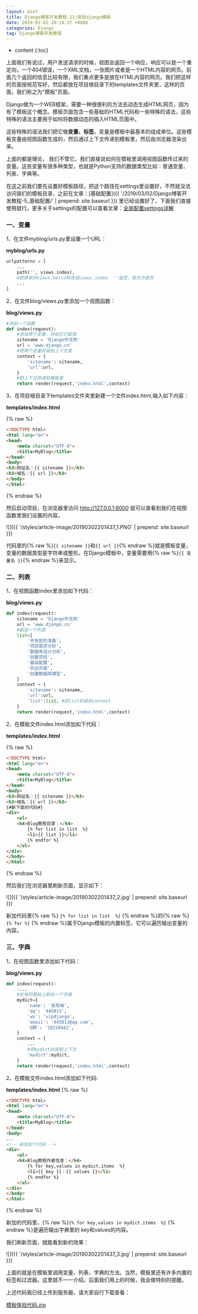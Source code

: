 ```yaml
---
layout: post
title: Django博客开发教程-11:体验django模板
date: 2019-03-02 20:14:37 +0800
categories: Django
tag: Django博客开发教程
---
```


* content
{:toc}


<!-- ![]({{ '/styles/article-image/20190302201437_1.jpg' | prepend: site.baseurl }}){:height='80%' width='80%'} -->

上面我们有说过，用户发送请求的时候，视图会返回一个响应，响应可以是一个重定向，一个404错误，一个XML文档，一张图片或者是一个HTML内容的网页。前面几个返回的信息比较有限，我们重点更多是放在HTML内容的网页。我们把这样的页面按规范写好，然后都放在项目根目录下的templates文件夹里，这样的页面，我们称之为"模板"页面。

Django做为一个WEB框架，需要一种很便利的方法去动态生成HTML网页，因为有了模板这个概念。模板页面包含一些基础的HTML代码和一些特殊的语法，这些特殊的语法主要用于如何将数据动态的插入HTML页面中。

这些特殊的语法我们把它做**变量、标签**。变量是模板中最基本的组成单位。这些模板变量由视图函数生成的，然后通过上下文传递到模板里，然后由浏览器渲染出来。

上面的都是理论， 我们不管它。我们直接说如何在模板里调用视图函数传过来的变量。这些变量有很多种类型，也就是Python支持的数据类型比如：普通变量、列表、字典等。

在这之前我们要先设置好模板路径，把这个路径在settings里设置好，不然就没法访问我们的模板目录，之前在文章：[基础配置]({{ '/2019/03/02/Django博客开发教程-5_基础配置/' | prepend: site.baseurl }}) 里已经设置好了，下面我们直接使用就行。更多关于settings的配置可以查看文章：[全局配置settings详解](https://www.django.cn/course/show-10.html)

### 一、变量 ###

1、在文件myblog/urls.py里设置一个URL：

**myblog/urls.py**

```py
urlpatterns = [
    ...
    path('', views.index), 
    #把原来的views.hello修改成views.index  ''留空，表示为首页
    ...
]
```

2、在文件blog/views.py里添加一个视图函数：

**blog/views.py**

```py
#添加一个函数
def index(request):
    #添加两个变量，并给它们赋值
    sitename = 'Django中文网'
    url = 'www.django.cn'
    #把两个变量封装到上下文里
    context = {
        'sitename': sitename,
        'url':url,
    }
    #把上下文传递到模板里
    return render(request,'index.html',context)
```
3、在项目根目录下templates文件夹里新建一个文件index.html,输入如下内容：

**templates/index.html**

{% raw %}
```html
<!DOCTYPE html>
<html lang="en">
<head>
    <meta charset="UTF-8">
    <title>MyBlog</title>
</head>
<body>
<h3>网站名：{{ sitename }}</h3>
<h3>域名：{{ url }}</h3>
</body>
</html>
```
{% endraw %}

然后启动项目，在浏览器里访问 http://127.0.0.1:8000   就可以查看到我们在视图函数里我们设置的内容。


![]({{ '/styles/article-image/20190302201437_1.PNG' | prepend: site.baseurl }})


代码里的{% raw %}`{{ sitename }}`和`{{ url }}`{% endraw %}就是模板变量，变量的数据类型是字符串或整形。在Django模板中，变量需要用{% raw %}`{{ 变量名 }}`{% endraw %}来显示。

### 二、列表 ###

1、在视图函数index里添加如下代码：

**blog/views.py**
```py
def index(request):
    sitename = 'Django中文网'
    url = 'www.django.cn'
    #新加一个列表
    list=[
        '开发前的准备',
        '项目需求分析',
        '数据库设计分析',
        '创建项目',
        '基础配置',
        '欢迎页面',
        '创建数据库模型',
    ]
    context = {
        'sitename': sitename,
        'url':url, 
        'list':list, #把list封装到context
    }
    return render(request,'index.html',context)
```

2、在模板文件index.html添加如下代码：

**templates/index.html**

{% raw %}
```html
<!DOCTYPE html>
<html lang="en">
<head>
    <meta charset="UTF-8">
    <title>MyBlog</title>
</head>
<body>
<h3>网站名：{{ sitename }}</h3>
<h3>域名：{{ url }}</h3>
{#新下面的代码#}
<div>
    <ul>
    <h4>Blog教程目录：</h4>
        {% for list in list  %}
        <li>{{ list }}</li>
        {% endfor %}
    </ul>
</div>
</body>
</html>
```
{% endraw %}

然后我们在浏览器里刷新页面，显示如下：

![]({{ '/styles/article-image/20190302201437_2.jpg' | prepend: site.baseurl }})

新加代码里{% raw %} `{% for list in list  %}` {% endraw %}的{% raw %}`{% for %}` {% endraw %}属于Django模板的内置标签，它可以遍历输出变量的内容。

### 三、字典 ###

1、在视图函数里添加如下代码：

**blog/views.py**

```py
def index(request):
    ....
    #在来的基础上新加一个字典
    mydict={
        'name': '吴秀峰',
        'qq': '445813',
        'wx': 'vipdjango',
        'email': '445813@qq.com',
        'Q群': '10218442',
    }
    context = {
        ...
        #把mydict封装到上下文
        'mydict':mydict,
    }
    return render(request,'index.html',context)
```

2、在模板文件index.html添加如下代码:

**templates/index.html**
{% raw %}
```html
<!DOCTYPE html>
<html lang="en">
<head>
    <meta charset="UTF-8">
    <title>MyBlog</title>
</head>
<body>
...
<!-- 新加如下代码 -->
<div>
    <ul>
    <h4>Blog教程作者信息：</h4>
        {% for key,values in mydict.items  %}
        <li>{{ key }}：{{ values }}</li>
        {% endfor %}
    </ul>
</div>
</body>
</html>
```
{% endraw %}

新加的代码里，{% raw %}`{% for key,values in mydict.items  %}` {% endraw %}是遍历输出字典里的 key和values的内容。

我们刷新页面，就能看到新的效果：

![]({{ '/styles/article-image/20190302201437_3.jpg' | prepend: site.baseurl }})

上面的就是在模板里调用变量、列表、字典的方法。当然，模板里还有许多内置的标签和过滤器。这里就不一一介绍。后面我们用上的时候，我会做特别的提醒。

上述代码我已经上传到服务器，请大家自行下载查看：

[模板体验代码.zip](https://www.django.cn/media/upfile/%E6%A8%A1%E6%9D%BF%E4%BD%93%E9%AA%8C%E4%BB%A3%E7%A0%81_20181023122903_709.zip)

